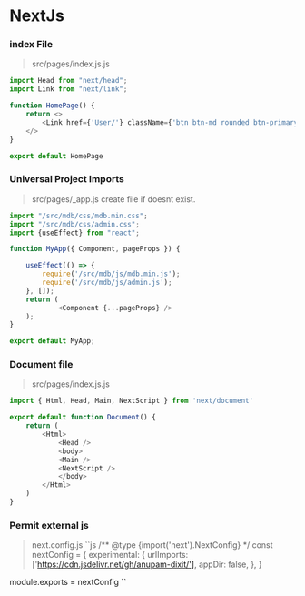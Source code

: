# NextJs

### index File
>src/pages/index.js.js
```js
import Head from "next/head";
import Link from "next/link";

function HomePage() {
    return <>
        <Link href={'User/'} className={'btn btn-md rounded btn-primary'}>Go</Link>
    </>
}

export default HomePage
```

### Universal Project Imports
>src/pages/_app.js
create file if doesnt exist.
```js
import "/src/mdb/css/mdb.min.css";
import "/src/mdb/css/admin.css";
import {useEffect} from "react";

function MyApp({ Component, pageProps }) {

    useEffect(() => {
        require('/src/mdb/js/mdb.min.js');
        require('/src/mdb/js/admin.js');
    }, []);
    return (
            <Component {...pageProps} />
    );
}

export default MyApp;

```
### Document file
>src/pages/index.js.js
```js
import { Html, Head, Main, NextScript } from 'next/document'

export default function Document() {
    return (
        <Html>
            <Head />
            <body>
            <Main />
            <NextScript />
            </body>
        </Html>
    )
}
```
### Permit external js
>next.config.js
``js
/** @type {import('next').NextConfig} */
const nextConfig = {
  experimental: {
    urlImports: ['https://cdn.jsdelivr.net/gh/anupam-dixit/'],
    appDir: false,
  },
}

module.exports = nextConfig
``
